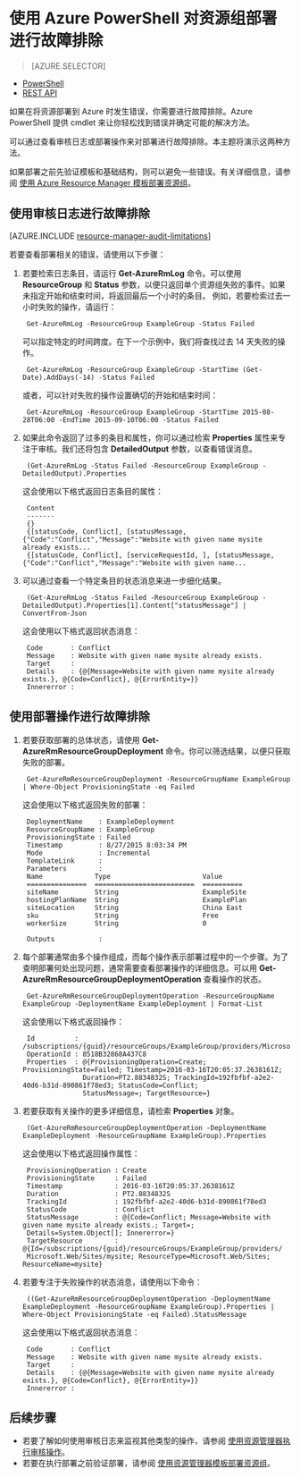 <properties
   pageTitle="使用 PowerShell 对部署进行故障排除 | Azure"
   description="介绍如何使用 Azure PowerShell 来检测和解决资源管理器部署的问题。"
   services="azure-resource-manager,virtual-machines"
   documentationCenter=""
   tags="top-support-issue"
   authors="tfitzmac"
   manager="timlt"
   editor=""/>

<tags
   ms.service="azure-resource-manager"
   ms.devlang="na"
   ms.topic="article"
   ms.tgt_pltfrm="vm-multiple"
   ms.workload="infrastructure"
   ms.date="06/14/2016"
   wacn.date="07/25/2016"
   ms.author="tomfitz"/>

# 使用 Azure PowerShell 对资源组部署进行故障排除

> [AZURE.SELECTOR]
- [PowerShell](/documentation/articles/resource-manager-troubleshoot-deployments-powershell/)
- [REST API](/documentation/articles/resource-manager-troubleshoot-deployments-rest/)

如果在将资源部署到 Azure 时发生错误，你需要进行故障排除。Azure PowerShell 提供 cmdlet 来让你轻松找到错误并确定可能的解决方法。

可以通过查看审核日志或部署操作来对部署进行故障排除。本主题将演示这两种方法。

如果部署之前先验证模板和基础结构，则可以避免一些错误。有关详细信息，请参阅 [使用 Azure Resource Manager 模板部署资源组](/documentation/articles/resource-group-template-deploy/)。

## 使用审核日志进行故障排除

[AZURE.INCLUDE [resource-manager-audit-limitations](../../includes/resource-manager-audit-limitations.md)]

若要查看部署相关的错误，请使用以下步骤：

1. 若要检索日志条目，请运行 **Get-AzureRmLog** 命令。可以使用 **ResourceGroup** 和 **Status** 参数，以便只返回单个资源组失败的事件。如果未指定开始和结束时间，将返回最后一个小时的条目。
例如，若要检索过去一小时失败的操作，请运行：

        Get-AzureRmLog -ResourceGroup ExampleGroup -Status Failed

    可以指定特定的时间跨度。在下一个示例中，我们将查找过去 14 天失败的操作。

        Get-AzureRmLog -ResourceGroup ExampleGroup -StartTime (Get-Date).AddDays(-14) -Status Failed
      
    或者，可以针对失败的操作设置确切的开始和结束时间：

        Get-AzureRmLog -ResourceGroup ExampleGroup -StartTime 2015-08-28T06:00 -EndTime 2015-09-10T06:00 -Status Failed

2. 如果此命令返回了过多的条目和属性，你可以通过检索 **Properties** 属性来专注于审核。我们还将包含 **DetailedOutput** 参数，以查看错误消息。

        (Get-AzureRmLog -Status Failed -ResourceGroup ExampleGroup -DetailedOutput).Properties
        
    这会使用以下格式返回日志条目的属性：
        
        Content
        -------
        {}
        {[statusCode, Conflict], [statusMessage, {"Code":"Conflict","Message":"Website with given name mysite already exists...
        {[statusCode, Conflict], [serviceRequestId, ], [statusMessage, {"Code":"Conflict","Message":"Website with given name...

3. 可以通过查看一个特定条目的状态消息来进一步细化结果。

        (Get-AzureRmLog -Status Failed -ResourceGroup ExampleGroup -DetailedOutput).Properties[1].Content["statusMessage"] | ConvertFrom-Json
        
    这会使用以下格式返回状态消息：
        
        Code       : Conflict
        Message    : Website with given name mysite already exists.
        Target     :
        Details    : {@{Message=Website with given name mysite already exists.}, @{Code=Conflict}, @{ErrorEntity=}}
        Innererror :


## 使用部署操作进行故障排除

1. 若要获取部署的总体状态，请使用 **Get-AzureRmResourceGroupDeployment** 命令。你可以筛选结果，以便只获取失败的部署。

        Get-AzureRmResourceGroupDeployment -ResourceGroupName ExampleGroup | Where-Object ProvisioningState -eq Failed
        
    这会使用以下格式返回失败的部署：
        
        DeploymentName    : ExampleDeployment
        ResourceGroupName : ExampleGroup
        ProvisioningState : Failed
        Timestamp         : 8/27/2015 8:03:34 PM
        Mode              : Incremental
        TemplateLink      :
        Parameters        :
        Name             Type                       Value
        ===============  =========================  ==========
        siteName         String                     ExampleSite
        hostingPlanName  String                     ExamplePlan
        siteLocation     String                     China East
        sku              String                     Free
        workerSize       String                     0
        
        Outputs           :

2. 每个部署通常由多个操作组成，而每个操作表示部署过程中的一个步骤。为了查明部署何处出现问题，通常需要查看部署操作的详细信息。可以用 **Get-AzureRmResourceGroupDeploymentOperation** 查看操作的状态。

        Get-AzureRmResourceGroupDeploymentOperation -ResourceGroupName ExampleGroup -DeploymentName ExampleDeployment | Format-List
        
    这会使用以下格式返回操作：
        
        Id          : /subscriptions/{guid}/resourceGroups/ExampleGroup/providers/Microsoft.Resources/deployments/ExampleDeployment/operations/8518B32868A437C8
        OperationId : 8518B32868A437C8
        Properties  : @{ProvisioningOperation=Create; ProvisioningState=Failed; Timestamp=2016-03-16T20:05:37.2638161Z;
                      Duration=PT2.8834832S; TrackingId=192fbfbf-a2e2-40d6-b31d-890861f78ed3; StatusCode=Conflict;
                      StatusMessage=; TargetResource=}

3. 若要获取有关操作的更多详细信息，请检索 **Properties** 对象。

        (Get-AzureRmResourceGroupDeploymentOperation -DeploymentName ExampleDeployment -ResourceGroupName ExampleGroup).Properties
        
    这会使用以下格式返回操作属性：
        
        ProvisioningOperation : Create
        ProvisioningState     : Failed
        Timestamp             : 2016-03-16T20:05:37.2638161Z
        Duration              : PT2.8834832S
        TrackingId            : 192fbfbf-a2e2-40d6-b31d-890861f78ed3
        StatusCode            : Conflict
        StatusMessage         : @{Code=Conflict; Message=Website with given name mysite already exists.; Target=;
        Details=System.Object[]; Innererror=}
        TargetResource        : @{Id=/subscriptions/{guid}/resourceGroups/ExampleGroup/providers/
        Microsoft.Web/Sites/mysite; ResourceType=Microsoft.Web/Sites; ResourceName=mysite}

4. 若要专注于失败操作的状态消息，请使用以下命令：

        ((Get-AzureRmResourceGroupDeploymentOperation -DeploymentName ExampleDeployment -ResourceGroupName ExampleGroup).Properties | Where-Object ProvisioningState -eq Failed).StatusMessage
        
    这会使用以下格式返回状态消息：
        
        Code       : Conflict
        Message    : Website with given name mysite already exists.
        Target     :
        Details    : {@{Message=Website with given name mysite already exists.}, @{Code=Conflict}, @{ErrorEntity=}}
        Innererror :

## 后续步骤

- 若要了解如何使用审核日志来监视其他类型的操作，请参阅 [使用资源管理器执行审核操作](/documentation/articles/resource-group-audit/)。
- 若要在执行部署之前验证部署，请参阅 [使用资源管理器模板部署资源组](/documentation/articles/resource-group-template-deploy/)。


<!---HONumber=Mooncake_0425_2016-->
